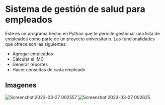 # Sistema de gestión de salud para empleados

Este es un programa hecho en Python que te permite gestionar una lista de empleados como parte de un proyecto universitario. Las funcionalidades que ofrece son las siguientes:

- Agregar empleados
- Calcular el IMC
- Generar reportes
- Hacer consultas de cada empleado

## Imagenes

![Screenshot 2023-03-27 002557](https://user-images.githubusercontent.com/88672259/227858267-90af2e81-b3d7-4a12-bdf1-552f155e1e17.jpg)
![Screenshot 2023-03-27 002625](https://user-images.githubusercontent.com/88672259/227858270-28e6b43a-0c33-479f-a3c7-12e7f408c86c.jpg)
